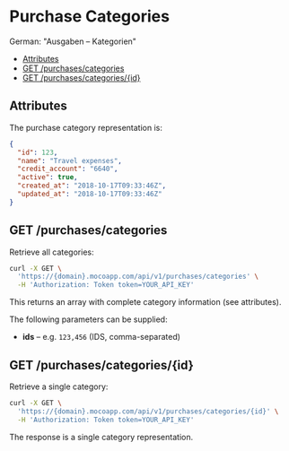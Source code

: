 # Purchase Categories

German: "Ausgaben – Kategorien"

<!-- TOC -->

- [Attributes](#attributes)
- [GET /purchases/categories](#get-purchasescategories)
- [GET /purchases/categories/{id}](#get-purchasescategoriesid)

<!-- /TOC -->

## Attributes

The purchase category representation is:

```json
{
  "id": 123,
  "name": "Travel expenses",
  "credit_account": "6640",
  "active": true,
  "created_at": "2018-10-17T09:33:46Z",
  "updated_at": "2018-10-17T09:33:46Z"
}
```

## GET /purchases/categories

Retrieve all categories:

```bash
curl -X GET \
  'https://{domain}.mocoapp.com/api/v1/purchases/categories' \
  -H 'Authorization: Token token=YOUR_API_KEY'
```

This returns an array with complete category information (see attributes).

The following parameters can be supplied:

- **ids** – e.g. `123,456` (IDS, comma-separated)

## GET /purchases/categories/{id}

Retrieve a single category:

```bash
curl -X GET \
  'https://{domain}.mocoapp.com/api/v1/purchases/categories/{id}' \
  -H 'Authorization: Token token=YOUR_API_KEY'
```

The response is a single category representation.
